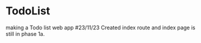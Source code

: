 # TodoList
making a Todo list web app 
#23/11/23
Created index route and index page is still in phase 1a.
